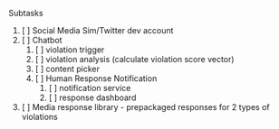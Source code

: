 Subtasks 
1. [ ] Social Media Sim/Twitter dev account 
1. [ ] Chatbot 
    1. [ ] violation trigger
    1. [ ] violation analysis (calculate violation score vector)
    1. [ ] content picker 
    1. [ ] Human Response Notification 
        1. [ ] notification service 
        1. [ ] response dashboard 
1. [ ] Media response library - prepackaged responses for 2 types of violations 
    
